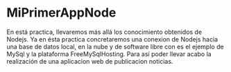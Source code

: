 # MiPrimerAppNode

En está practica, llevaremos más allá los conocimiento obtenidos de Nodejs. Ya en ésta practica concretaremos una conexion de Nodejs hacia
una base de datos local, en la nube y de software libre con es el ejemplo de MySql y la plataforma FreeMySqlHosting. Para así 
poder llevar acabo la realización de una aplicacion web de publicacion noticias.



